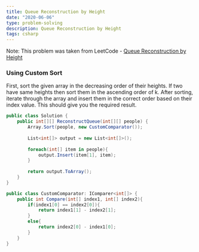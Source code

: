 ```yaml
---
title: Queue Reconstruction by Height
date: "2020-06-06"
type: problem-solving
description: Queue Reconstruction by Height
tags: csharp
---
```


Note: This problem was taken from LeetCode - [Queue Reconstruction by Height](https://leetcode.com/problems/queue-reconstruction-by-height/)

### Using Custom Sort

First, sort the given array in the decreasing order of their heights. If two have same heights then sort them in the ascending order of k. After sorting, iterate through the array and insert them in the correct order based on their index value. This should give you the required result.

```csharp
public class Solution {
    public int[][] ReconstructQueue(int[][] people) {
        Array.Sort(people, new CustomComparator());
        
        List<int[]> output = new List<int[]>();
        
        foreach(int[] item in people){
            output.Insert(item[1], item);
        }
        
        return output.ToArray();
    }
}

public class CustomComparator: IComparer<int[]> {
    public int Compare(int[] index1, int[] index2){
        if(index1[0] == index2[0]){
            return index1[1] - index2[1];
        }
        else{
            return index2[0] - index1[0];
        }
    }
}
```
